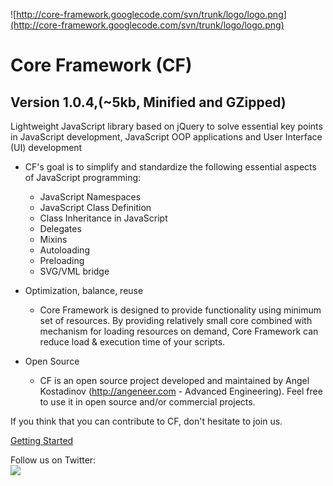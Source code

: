 ![http://core-framework.googlecode.com/svn/trunk/logo/logo.png](http://core-framework.googlecode.com/svn/trunk/logo/logo.png)

# Core Framework (CF) #
## Version 1.0.4,(~5kb, Minified and GZipped) ##

Lightweight JavaScript library based on jQuery to solve essential key points in JavaScript development, JavaScript OOP applications and User Interface (UI) development

  * CF's goal is to simplify and standardize the following essential aspects of JavaScript programming:
    * JavaScript Namespaces
    * JavaScript Class Definition
    * Class Inheritance in JavaScript
    * Delegates
    * Mixins
    * Autoloading
    * Preloading
    * SVG/VML bridge
  * Optimization, balance, reuse
    * Core Framework is designed to provide functionality using minimum set of resources. By providing relatively small core combined with mechanism for loading resources on demand, Core Framework can reduce load & execution time of your scripts.


  * Open Source
    * CF is an open source project developed and maintained by Angel Kostadinov (http://angeneer.com - Advanced Engineering). Feel free to use it in open source and/or commercial projects.


If you think that you can contribute to CF, don't hesitate to join us.

[Getting Started](Introduction.md)

Follow us on Twitter:<br />
<a href='http://twitter.com/#!/quinturion/'><img src='http://a2.twimg.com/a/1307651318/phoenix/img/twitter_logo_right.png' /></a>